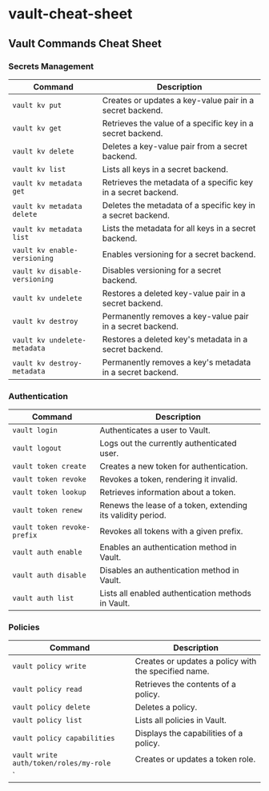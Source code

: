 # vault-cheat-sheet


<h2>Vault Commands Cheat Sheet</h2>
<h3>Secrets Management</h3>
<table>
<thead>
<tr>
<th>Command</th>
<th>Description</th>
</tr>
</thead>
<tbody>
<tr>
<td><code>vault kv put</code></td>
<td>Creates or updates a key-value pair in a secret backend.</td>
</tr>
<tr>
<td><code>vault kv get</code></td>
<td>Retrieves the value of a specific key in a secret backend.</td>
</tr>
<tr>
<td><code>vault kv delete</code></td>
<td>Deletes a key-value pair from a secret backend.</td>
</tr>
<tr>
<td><code>vault kv list</code></td>
<td>Lists all keys in a secret backend.</td>
</tr>
<tr>
<td><code>vault kv metadata get</code></td>
<td>Retrieves the metadata of a specific key in a secret backend.</td>
</tr>
<tr>
<td><code>vault kv metadata delete</code></td>
<td>Deletes the metadata of a specific key in a secret backend.</td>
</tr>
<tr>
<td><code>vault kv metadata list</code></td>
<td>Lists the metadata for all keys in a secret backend.</td>
</tr>
<tr>
<td><code>vault kv enable-versioning</code></td>
<td>Enables versioning for a secret backend.</td>
</tr>
<tr>
<td><code>vault kv disable-versioning</code></td>
<td>Disables versioning for a secret backend.</td>
</tr>
<tr>
<td><code>vault kv undelete</code></td>
<td>Restores a deleted key-value pair in a secret backend.</td>
</tr>
<tr>
<td><code>vault kv destroy</code></td>
<td>Permanently removes a key-value pair in a secret backend.</td>
</tr>
<tr>
<td><code>vault kv undelete-metadata</code></td>
<td>Restores a deleted key's metadata in a secret backend.</td>
</tr>
<tr>
<td><code>vault kv destroy-metadata</code></td>
<td>Permanently removes a key's metadata in a secret backend.</td>
</tr>
</tbody>
</table>
<h3>Authentication</h3>
<table>
<thead>
<tr>
<th>Command</th>
<th>Description</th>
</tr>
</thead>
<tbody>
<tr>
<td><code>vault login</code></td>
<td>Authenticates a user to Vault.</td>
</tr>
<tr>
<td><code>vault logout</code></td>
<td>Logs out the currently authenticated user.</td>
</tr>
<tr>
<td><code>vault token create</code></td>
<td>Creates a new token for authentication.</td>
</tr>
<tr>
<td><code>vault token revoke</code></td>
<td>Revokes a token, rendering it invalid.</td>
</tr>
<tr>
<td><code>vault token lookup</code></td>
<td>Retrieves information about a token.</td>
</tr>
<tr>
<td><code>vault token renew</code></td>
<td>Renews the lease of a token, extending its validity period.</td>
</tr>
<tr>
<td><code>vault token revoke-prefix</code></td>
<td>Revokes all tokens with a given prefix.</td>
</tr>
<tr>
<td><code>vault auth enable</code></td>
<td>Enables an authentication method in Vault.</td>
</tr>
<tr>
<td><code>vault auth disable</code></td>
<td>Disables an authentication method in Vault.</td>
</tr>
<tr>
<td><code>vault auth list</code></td>
<td>Lists all enabled authentication methods in Vault.</td>
</tr>
</tbody>
</table>
<h3>Policies</h3>
<table>
<thead>
<tr>
<th>Command</th>
<th>Description</th>
</tr>
</thead>
<tbody>
<tr>
<td><code>vault policy write</code></td>
<td>Creates or updates a policy with the specified name.</td>
</tr>
<tr>
<td><code>vault policy read</code></td>
<td>Retrieves the contents of a policy.</td>
</tr>
<tr>
<td><code>vault policy delete</code></td>
<td>Deletes a policy.</td>
</tr>
<tr>
<td><code>vault policy list</code></td>
<td>Lists all policies in Vault.</td>
</tr>
<tr>
<td><code>vault policy capabilities</code></td>
<td>Displays the capabilities of a policy.</td>
</tr>
<tr>
<td><code>vault write auth/token/roles/my-role</code></td>
<td>Creates or updates a token role.</td>
</tr>
<tr>
<td>`</td>
<td></td>
</tr>
</tbody>
</table>
